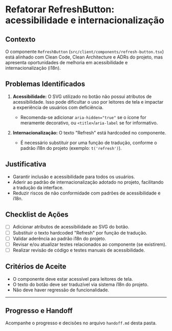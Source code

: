 # Refatorar RefreshButton: acessibilidade e internacionalização

## Contexto

O componente `RefreshButton` (`src/client/components/refresh-button.tsx`) está alinhado com Clean Code, Clean Architecture e ADRs do projeto, mas apresenta oportunidades de melhoria em acessibilidade e internacionalização (i18n).

## Problemas Identificados

1. **Acessibilidade:** O SVG utilizado no botão não possui atributos de acessibilidade. Isso pode dificultar o uso por leitores de tela e impactar a experiência de usuários com deficiência.
   - Recomenda-se adicionar `aria-hidden="true"` se o ícone for meramente decorativo, ou `<title>`/`aria-label` se for informativo.

2. **Internacionalização:** O texto "Refresh" está hardcoded no componente.
   - É necessário substituir por uma função de tradução, conforme o padrão i18n do projeto (exemplo: `t('refresh')`).

## Justificativa

- Garantir inclusão e acessibilidade para todos os usuários.
- Aderir ao padrão de internacionalização adotado no projeto, facilitando a tradução da interface.
- Reduzir riscos de não conformidade com padrões de acessibilidade e i18n.

## Checklist de Ações

- [ ] Adicionar atributos de acessibilidade ao SVG do botão.
- [ ] Substituir o texto hardcoded "Refresh" por função de tradução.
- [ ] Validar aderência ao padrão i18n do projeto.
- [ ] Revisar e/ou atualizar testes relacionados ao componente (se existirem).
- [ ] Realizar revisão de código e testes manuais de acessibilidade.

## Critérios de Aceite

- O componente deve estar acessível para leitores de tela.
- O texto do botão deve ser traduzível via sistema i18n do projeto.
- Não deve haver regressão de funcionalidade.

---

## Progresso e Handoff

Acompanhe o progresso e decisões no arquivo `handoff.md` desta pasta.